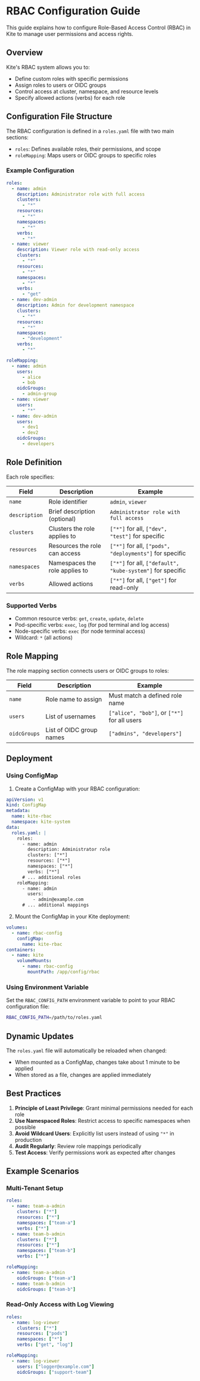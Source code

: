 # RBAC Configuration Guide

This guide explains how to configure Role-Based Access Control (RBAC) in Kite to manage user permissions and access rights.

## Overview

Kite's RBAC system allows you to:

- Define custom roles with specific permissions
- Assign roles to users or OIDC groups
- Control access at cluster, namespace, and resource levels
- Specify allowed actions (verbs) for each role

## Configuration File Structure

The RBAC configuration is defined in a `roles.yaml` file with two main sections:

- `roles`: Defines available roles, their permissions, and scope
- `roleMapping`: Maps users or OIDC groups to specific roles

### Example Configuration

```yaml
roles:
  - name: admin
    description: Administrator role with full access
    clusters:
      - "*"
    resources:
      - "*"
    namespaces:
      - "*"
    verbs:
      - "*"
  - name: viewer
    description: Viewer role with read-only access
    clusters:
      - "*"
    resources:
      - "*"
    namespaces:
      - "*"
    verbs:
      - "get"
  - name: dev-admin
    description: Admin for development namespace
    clusters:
      - "*"
    resources:
      - "*"
    namespaces:
      - "development"
    verbs:
      - "*"

roleMapping:
  - name: admin
    users:
      - alice
      - bob
    oidcGroups:
      - admin-group
  - name: viewer
    users:
      - "*"
  - name: dev-admin
    users:
      - dev1
      - dev2
    oidcGroups:
      - developers
```

## Role Definition

Each role specifies:

| Field         | Description                    | Example                                                    |
| ------------- | ------------------------------ | ---------------------------------------------------------- |
| `name`        | Role identifier                | `admin`, `viewer`                                          |
| `description` | Brief description (optional)   | `Administrator role with full access`                      |
| `clusters`    | Clusters the role applies to   | `["*"]` for all, `["dev", "test"]` for specific            |
| `resources`   | Resources the role can access  | `["*"]` for all, `["pods", "deployments"]` for specific    |
| `namespaces`  | Namespaces the role applies to | `["*"]` for all, `["default", "kube-system"]` for specific |
| `verbs`       | Allowed actions                | `["*"]` for all, `["get"]` for read-only                   |

### Supported Verbs

- Common resource verbs: `get`, `create`, `update`, `delete`
- Pod-specific verbs: `exec`, `log` (for pod terminal and log access)
- Node-specific verbs: `exec` (for node terminal access)
- Wildcard: `*` (all actions)

## Role Mapping

The role mapping section connects users or OIDC groups to roles:

| Field        | Description              | Example                                      |
| ------------ | ------------------------ | -------------------------------------------- |
| `name`       | Role name to assign      | Must match a defined role name               |
| `users`      | List of usernames        | `["alice", "bob"]`, or `["*"]` for all users |
| `oidcGroups` | List of OIDC group names | `["admins", "developers"]`                   |

## Deployment

### Using ConfigMap

1. Create a ConfigMap with your RBAC configuration:

```yaml
apiVersion: v1
kind: ConfigMap
metadata:
  name: kite-rbac
  namespace: kite-system
data:
  roles.yaml: |
    roles:
      - name: admin
        description: Administrator role
        clusters: ["*"]
        resources: ["*"]
        namespaces: ["*"]
        verbs: ["*"]
      # ... additional roles
    roleMapping:
      - name: admin
        users:
          - admin@example.com
      # ... additional mappings
```

2. Mount the ConfigMap in your Kite deployment:

```yaml
volumes:
  - name: rbac-config
    configMap:
      name: kite-rbac
containers:
  - name: kite
    volumeMounts:
      - name: rbac-config
        mountPath: /app/config/rbac
```

### Using Environment Variable

Set the `RBAC_CONFIG_PATH` environment variable to point to your RBAC configuration file:

```sh
RBAC_CONFIG_PATH=/path/to/roles.yaml
```

## Dynamic Updates

The `roles.yaml` file will automatically be reloaded when changed:

- When mounted as a ConfigMap, changes take about 1 minute to be applied
- When stored as a file, changes are applied immediately

## Best Practices

1. **Principle of Least Privilege**: Grant minimal permissions needed for each role
2. **Use Namespaced Roles**: Restrict access to specific namespaces when possible
3. **Avoid Wildcard Users**: Explicitly list users instead of using `"*"` in production
4. **Audit Regularly**: Review role mappings periodically
5. **Test Access**: Verify permissions work as expected after changes

## Example Scenarios

### Multi-Tenant Setup

```yaml
roles:
  - name: team-a-admin
    clusters: ["*"]
    resources: ["*"]
    namespaces: ["team-a"]
    verbs: ["*"]
  - name: team-b-admin
    clusters: ["*"]
    resources: ["*"]
    namespaces: ["team-b"]
    verbs: ["*"]

roleMapping:
  - name: team-a-admin
    oidcGroups: ["team-a"]
  - name: team-b-admin
    oidcGroups: ["team-b"]
```

### Read-Only Access with Log Viewing

```yaml
roles:
  - name: log-viewer
    clusters: ["*"]
    resources: ["pods"]
    namespaces: ["*"]
    verbs: ["get", "log"]

roleMapping:
  - name: log-viewer
    users: ["logger@example.com"]
    oidcGroups: ["support-team"]
```
